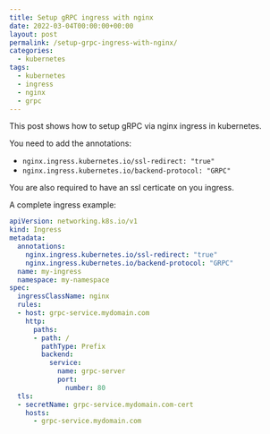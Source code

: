 ```yaml
---
title: Setup gRPC ingress with nginx
date: 2022-03-04T00:00:00+00:00
layout: post
permalink: /setup-grpc-ingress-with-nginx/
categories:
  - kubernetes
tags:
  - kubernetes
  - ingress
  - nginx
  - grpc
---
```


This post shows how to setup gRPC via nginx ingress in kubernetes.

You need to add the annotations:
* `nginx.ingress.kubernetes.io/ssl-redirect: "true"`
* `nginx.ingress.kubernetes.io/backend-protocol: "GRPC"`

You are also required to have an ssl certicate on you ingress.

A complete ingress example:
```yaml
apiVersion: networking.k8s.io/v1
kind: Ingress
metadata:
  annotations:
    nginx.ingress.kubernetes.io/ssl-redirect: "true"
    nginx.ingress.kubernetes.io/backend-protocol: "GRPC"
  name: my-ingress
  namespace: my-namespace
spec:
  ingressClassName: nginx
  rules:
  - host: grpc-service.mydomain.com
    http:
      paths:
      - path: /
        pathType: Prefix
        backend:
          service:
            name: grpc-server
            port:
              number: 80
  tls:
  - secretName: grpc-service.mydomain.com-cert
    hosts:
      - grpc-service.mydomain.com
```